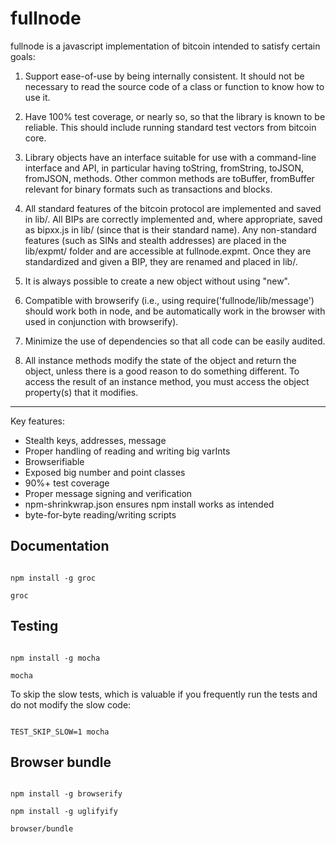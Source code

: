 fullnode
========

fullnode is a javascript implementation of bitcoin intended to satisfy certain
goals:

1) Support ease-of-use by being internally consistent. It should not be
necessary to read the source code of a class or function to know how to use it.

2) Have 100% test coverage, or nearly so, so that the library is known to be
reliable. This should include running standard test vectors from bitcoin core.

3) Library objects have an interface suitable for use with a command-line
interface and API, in particular having toString, fromString, toJSON, fromJSON,
methods. Other common methods are toBuffer, fromBuffer relevant for binary
formats such as transactions and blocks.

4) All standard features of the bitcoin protocol are implemented and saved in
lib/. All BIPs are correctly implemented and, where appropriate, saved as
bipxx.js in lib/ (since that is their standard name). Any non-standard features
(such as SINs and stealth addresses) are placed in the lib/expmt/ folder and
are accessible at fullnode.expmt. Once they are standardized and given a BIP,
they are renamed and placed in lib/.

5) It is always possible to create a new object without using "new".

6) Compatible with browserify (i.e., using require('fullnode/lib/message')
should work both in node, and be automatically work in the browser with used in
conjunction with browserify).

7) Minimize the use of dependencies so that all code can be easily audited.

8) All instance methods modify the state of the object and return the object,
unless there is a good reason to do something different.  To access the result
of an instance method, you must access the object property(s) that it modifies.

-------------------------
Key features:
* Stealth keys, addresses, message
* Proper handling of reading and writing big varInts
* Browserifiable
* Exposed big number and point classes
* 90%+ test coverage
* Proper message signing and verification
* npm-shrinkwrap.json ensures npm install works as intended
* byte-for-byte reading/writing scripts

## Documentation ##

<code>
npm install -g groc<br>
groc
</code>

## Testing ##

<code>
npm install -g mocha<br>
mocha
</code>

To skip the slow tests, which is valuable if you frequently run the tests and do not modify the slow code:

<code>
TEST_SKIP_SLOW=1 mocha
</code>

## Browser bundle ##

<code>
npm install -g browserify<br>
npm install -g uglifyify<br>
browser/bundle
</code>

